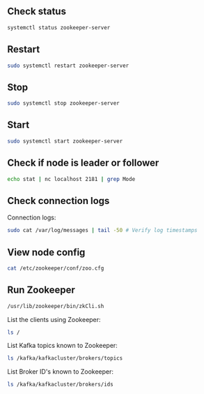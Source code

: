 ## Check status
```bash
systemctl status zookeeper-server
```
## Restart
```bash
sudo systemctl restart zookeeper-server
```
## Stop
```bash
sudo systemctl stop zookeeper-server
```
## Start
```bash
sudo systemctl start zookeeper-server
```
## Check if node is leader or follower
```bash
echo stat | nc localhost 2181 | grep Mode
```
## Check connection logs
Connection logs:
```bash
sudo cat /var/log/messages | tail -50 # Verify log timestamps
```
## View node config
```bash
cat /etc/zookeeper/conf/zoo.cfg
```
## Run Zookeeper
```bash
/usr/lib/zookeeper/bin/zkCli.sh
```

List the clients using Zookeeper:
```bash
ls /
```

List Kafka topics known to Zookeeper:
```bash
ls /kafka/kafkacluster/brokers/topics
```

List Broker ID's known to Zookeeper:
```bash
ls /kafka/kafkacluster/brokers/ids
```